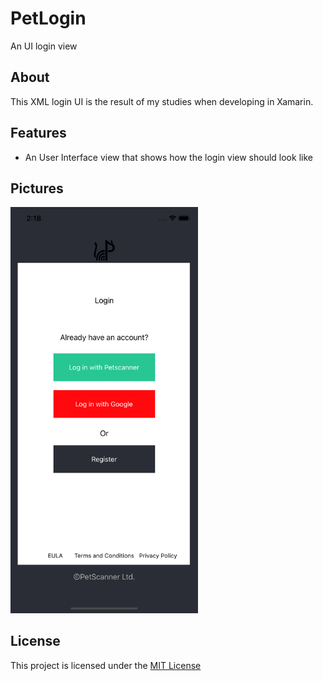 # PetLogin
An UI login view

## About
This XML login UI is the result of my studies when developing in Xamarin.

## Features
* An User Interface view that shows how the login view should look like

## Pictures

<img src="https://github.com/inaldor/PetLogin/blob/master/app-images/login.png" width=300>

## License

This project is licensed under the [MIT License](https://github.com/inaldor/PetLogin/blob/master/LICENSE)
